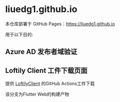 # liuedg1.github.io

本仓库部署于 GitHub Pages：https://liuedg1.github.io

用于以下目的:

## Azure AD 发布者域验证

## Loftily Client 工件下载页面

提供 [LoftilyClient](https://github.com/liuedg1/LoftilyClient) 的GitHub Actions工件下载

该分支为Flutter Web的构建产物